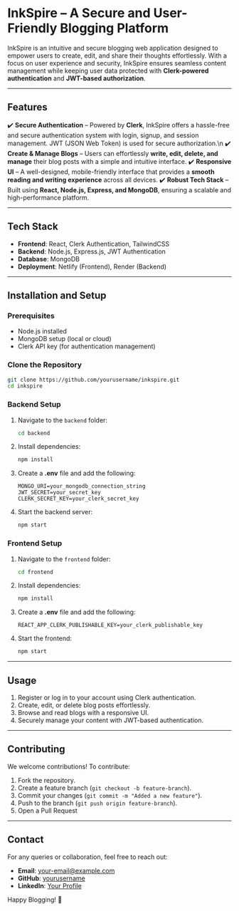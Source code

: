 # **InkSpire – A Secure and User-Friendly Blogging Platform**

InkSpire is an intuitive and secure blogging web application designed to empower users to create, edit, and share their thoughts effortlessly. With a focus on user experience and security, InkSpire ensures seamless content management while keeping user data protected with **Clerk-powered authentication** and **JWT-based authorization**.

---

## **Features**
✔️ **Secure Authentication** – Powered by **Clerk**, InkSpire offers a hassle-free and secure authentication system with login, signup, and session management. JWT (JSON Web Token) is used for secure authorization.\n
✔️ **Create & Manage Blogs** – Users can effortlessly **write, edit, delete, and manage** their blog posts with a simple and intuitive interface.
✔️ **Responsive UI** – A well-designed, mobile-friendly interface that provides a **smooth reading and writing experience** across all devices.
✔️ **Robust Tech Stack** – Built using **React, Node.js, Express, and MongoDB**, ensuring a scalable and high-performance platform.

---

## **Tech Stack**
- **Frontend**: React, Clerk Authentication, TailwindCSS
- **Backend**: Node.js, Express.js, JWT Authentication
- **Database**: MongoDB
- **Deployment**: Netlify (Frontend), Render (Backend)

---

## **Installation and Setup**

### **Prerequisites**
- Node.js installed
- MongoDB setup (local or cloud)
- Clerk API key (for authentication management)

### **Clone the Repository**
```sh
git clone https://github.com/yourusername/inkspire.git
cd inkspire
```

### **Backend Setup**
1. Navigate to the `backend` folder:
   ```sh
   cd backend
   ```
2. Install dependencies:
   ```sh
   npm install
   ```
3. Create a **.env** file and add the following:
   ```env
   MONGO_URI=your_mongodb_connection_string
   JWT_SECRET=your_secret_key
   CLERK_SECRET_KEY=your_clerk_secret_key
   ```
4. Start the backend server:
   ```sh
   npm start
   ```

### **Frontend Setup**
1. Navigate to the `frontend` folder:
   ```sh
   cd frontend
   ```
2. Install dependencies:
   ```sh
   npm install
   ```
3. Create a **.env** file and add the following:
   ```env
   REACT_APP_CLERK_PUBLISHABLE_KEY=your_clerk_publishable_key
   ```
4. Start the frontend:
   ```sh
   npm start
   ```

---

## **Usage**
1. Register or log in to your account using Clerk authentication.
2. Create, edit, or delete blog posts effortlessly.
3. Browse and read blogs with a responsive UI.
4. Securely manage your content with JWT-based authentication.

---

## **Contributing**
We welcome contributions! To contribute:
1. Fork the repository.
2. Create a feature branch (`git checkout -b feature-branch`).
3. Commit your changes (`git commit -m "Added a new feature"`).
4. Push to the branch (`git push origin feature-branch`).
5. Open a Pull Request

---

## **Contact**
For any queries or collaboration, feel free to reach out:
- **Email**: your-email@example.com
- **GitHub**: [yourusername](https://github.com/yourusername)
- **LinkedIn**: [Your Profile](https://linkedin.com/in/yourprofile)

Happy Blogging! 🚀

